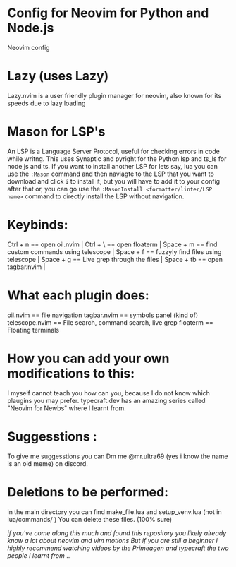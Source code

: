 # Config for Neovim for Python and Node.js
Neovim config 

# Lazy (uses Lazy)
Lazy.nvim is a user friendly plugin manager for neovim, also known for its speeds 
due to lazy loading

# Mason for LSP's
An LSP is a Language Server Protocol, useful for checking errors in code while writng.
This uses Synaptic and pyright for the Python lsp and ts_ls for node js and ts.
If you want to install another LSP for lets say, lua
you can use the `:Mason` command and then naviagte to the LSP that you want to download
and click `i` to install it, but you will have to add it to your config after that
or, you can go use the `:MasonInstall <formatter/linter/LSP name>` command to directly install the 
LSP without navigation.

# Keybinds:
Ctrl + n == open oil.nvim |
Ctrl + \ == open floaterm |
Space + m == find custom commands using telescope |
Space + f == fuzzyly find files using telescope |
Space + g == Live grep through the files |
Space + tb == open tagbar.nvim |

# What each plugin does:

oil.nvim == file navigation
tagbar.nvim == symbols panel (kind of)
telescope.nvim == File search, command search, live grep
floaterm == Floating terminals

# How you can add your own modifications to this:

I myself cannot teach you how can you, because I do not know which plaugins you may prefer.
typecraft.dev has an amazing series called "Neovim for Newbs" where I learnt from.

# Suggesstions :

To give me suggesstions you can Dm me @mr.ultra69 (yes i know the name is an old meme) on discord.

# Deletions to be performed:
in the main directory you can find make_file.lua and setup_venv.lua
(not in lua/commands/ ) You can delete these files. (100% sure)

_if you've come along this much and found this repository you likely already know a lot about neovim and vim motions_
_But if you are still a beginner i highly recommend watching videos by the Primeagen and typecraft_
_the two people I learnt from_
..

